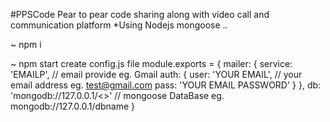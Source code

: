 #PPSCode Pear to pear code sharing along with video call and communication platform 
    *Using Nodejs mongoose ..


~ npm i

~ npm start
create config.js file
module.exports = {
    mailer: {
        service: 'EMAILP', // email provide eg. Gmail
        auth: {
            user: 'YOUR EMAIL', // your email address eg. test@gmail.com
            pass: 'YOUR EMAIL PASSWORD' 
        }
    },
    db: 'mongodb://127.0.0.1/<>' // mongoose DataBase eg.  mongodb://127.0.0.1/dbname
}